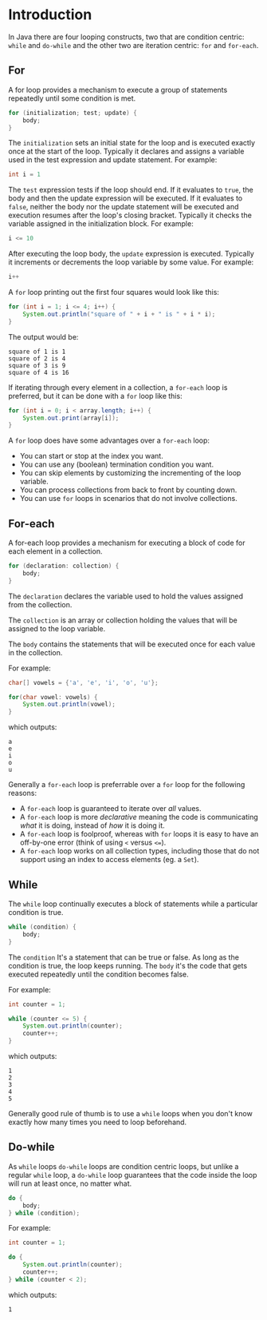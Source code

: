 # Introduction

In Java there are four looping constructs, two that are condition centric: `while` and `do-while` and the other two are iteration centric: `for` and `for-each`.

## For

A for loop provides a mechanism to execute a group of statements repeatedly until some condition is met.

```java
for (initialization; test; update) {
    body;
}
```

The `initialization` sets an initial state for the loop and is executed exactly once at the start of the loop.
Typically it declares and assigns a variable used in the test expression and update statement.
For example:

```java
int i = 1
```

The `test` expression tests if the loop should end.
If it evaluates to `true`, the body and then the update expression will be executed.
If it evaluates to `false`, neither the body nor the update statement will be executed and execution resumes after the loop's closing bracket.
Typically it checks the variable assigned in the initialization block.
For example:

```java
i <= 10
```

After executing the loop body, the `update` expression is executed.
Typically it increments or decrements the loop variable by some value.
For example:

```java
i++
```

A `for` loop printing out the first four squares would look like this:

```java
for (int i = 1; i <= 4; i++) {
    System.out.println("square of " + i + " is " + i * i);
}
```

The output would be:

```text
square of 1 is 1
square of 2 is 4
square of 3 is 9
square of 4 is 16
```

If iterating through every element in a collection, a `for-each` loop is preferred, but it can be done with a `for` loop like this:

```java
for (int i = 0; i < array.length; i++) {
    System.out.print(array[i]);
}
```

A `for` loop does have some advantages over a `for-each` loop:

- You can start or stop at the index you want.
- You can use any (boolean) termination condition you want.
- You can skip elements by customizing the incrementing of the loop variable.
- You can process collections from back to front by counting down.
- You can use `for` loops in scenarios that do not involve collections.

## For-each

A for-each loop provides a mechanism for executing a block of code for each element in a collection.

```java
for (declaration: collection) {
    body;
}
```

The `declaration` declares the variable used to hold the values assigned from the collection.

The `collection` is an array or collection holding the values that will be assigned to the loop variable.

The `body` contains the statements that will be executed once for each value in the collection.

For example:

```java
char[] vowels = {'a', 'e', 'i', 'o', 'u'};

for(char vowel: vowels) {
    System.out.println(vowel);
}
```

which outputs:

```text
a
e
i
o
u
```

Generally a `for-each` loop is preferrable over a `for` loop for the following reasons:

- A `for-each` loop is guaranteed to iterate over _all_ values.
- A `for-each` loop is more _declarative_ meaning the code is communicating _what_ it is doing, instead of _how_ it is doing it.
- A `for-each` loop is foolproof, whereas with `for` loops it is easy to have an off-by-one error (think of using `<` versus `<=`).
- A `for-each` loop works on all collection types, including those that do not support using an index to access elements (eg. a `Set`).

## While

The `while` loop continually executes a block of statements while a particular condition is true.

```java
while (condition) {
    body;
}
```

The `condition` It's a statement that can be true or false. As long as the condition is true, the loop keeps running.
The `body` it's the code that gets executed repeatedly until the condition becomes false.

For example:

```java
int counter = 1;

while (counter <= 5) {
    System.out.println(counter);
    counter++;
}
```

which outputs:

```text
1
2
3
4
5
```

Generally good rule of thumb is to use a `while` loops when you don't know exactly how many times you need to loop beforehand.

## Do-while

As `while` loops `do-while` loops are condition centric loops, but unlike a regular `while` loop, a `do-while` loop guarantees that the code inside the loop will run at least once, no matter what.

```java
do {
    body;
} while (condition);
```

For example:

```java
int counter = 1;

do {
    System.out.println(counter);
    counter++;
} while (counter < 2);
```

which outputs:

```text
1
```
